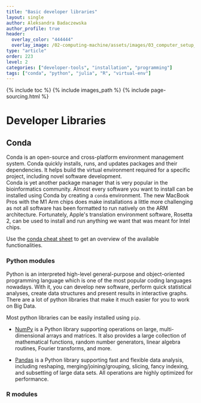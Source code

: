 ```yaml
---
title: "Basic developer libraries"
layout: single
author: Aleksandra Badaczewska
author_profile: true
header:
  overlay_color: "444444"
  overlay_image: /02-computing-machine/assets/images/03_computer_setup_banner.png
type: "article"
order: 223
level: 2
categories: ["developer-tools", "installation", "programming"]
tags: ["conda", "python", "julia", "R", "virtual-env"]
---
```


{% include toc %}
{% include images_path %}
{% include page-sourcing.html %}


# Developer Libraries

## Conda

Conda is an open-source and cross-platform environment management system. Conda quickly installs, runs, and updates packages and their dependencies. It helps build the virtual environment required for a specific project, including novel software development.
<br>Conda is yet another package manager that is very popular in the bioinformatics community. Almost every software you want to install can be installed using Conda by creating a `conda` environment. The new MacBook Pros with the M1 Arm chips does make installations a little more challenging as not all software has been formatted to run natively on the ARM architecture. Fortunately, Apple's translation environment software, Rosetta 2, can be used to install and run anything we want that was meant for Intel chips.

Use the <a href="https://kapeli.com/cheat_sheets/Conda.docset/Contents/Resources/Documents/index" target="_blank">conda cheat sheet</a> to get an overview of the available functionalities.

### Python modules

Python is an interpreted high-level general-purpose and object-oriented programming language which is one of the most popular coding languages nowadays. With it, you can develop new software, perform quick statistical analyses, create data structures and present results in interactive graphs. There are a lot of python libraries that make it much easier for you to work on Big Data.

Most python libraries can be easily installed using `pip`.

* <a href="https://numpy.org" target="_blank">NumPy</a> is a Python library supporting operations on large, multi-dimensional arrays and matrices. It also provides a large collection of mathematical functions, random number generators, linear algebra routines, Fourier transforms, and more.

* <a href="https://pandas.pydata.org" target="_blank">Pandas</a> is a Python library supporting fast and flexible data analysis, including reshaping, merging/joining/grouping, slicing, fancy indexing, and subsetting of large data sets. All operations are highly optimized for performance.


### R modules
